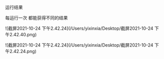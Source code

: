 运行结果

每运行一次 都能获得不同的结果

![截屏2021-10-24 下午2.42.24](/Users/yixinxia/Desktop/截屏2021-10-24 下午2.42.40.png)



![截屏2021-10-24 下午2.42.24](/Users/yixinxia/Desktop/截屏2021-10-24 下午2.42.24.png)